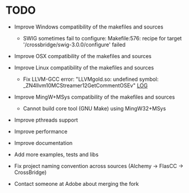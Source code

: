 TODO
====

* Improve Windows compatibility of the makefiles and sources
  * SWIG sometimes fail to configure: Makefile:576: recipe for target '/crossbridge/swig-3.0.0/configure' failed

* Improve OSX compatibility of the makefiles and sources

* Improve Linux compatibility of the makefiles and sources
  * Fix LLVM-GCC error: "LLVMgold.so: undefined symbol: _ZN4llvm10MCStreamer12GetCommentOSEv" [LOG](https://s3.amazonaws.com/archive.travis-ci.org/jobs/24382789/log.txt)

* Improve MingW+MSys compatibility of the makefiles and sources
  * Cannot build core tool (GNU Make) using MingW32+MSys

* Improve pthreads support

* Improve performance

* Improve documentation

* Add more examples, tests and libs

* Fix project naming convention across sources (Alchemy -> FlasCC -> CrossBridge)

* Contact someone at Adobe about merging the fork